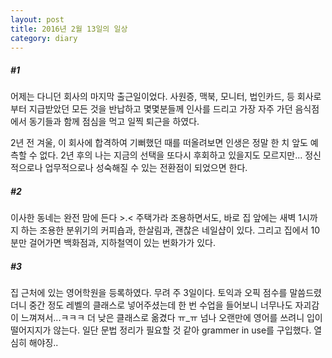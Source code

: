 ```yaml
---
layout: post
title: 2016년 2월 13일의 일상
category: diary
---
```

##### #1
어제는 다니던 회사의 마지막 출근일이었다.
사원증, 맥북, 모니터, 법인카드, 등 회사로부터 지급받았던 모든 것을 반납하고
몇몇분들께 인사를 드리고
가장 자주 가던 음식점에서 동기들과 함께 점심을 먹고
일찍 퇴근을 하였다.

2년 전 겨울, 이 회사에 합격하여 기뻐했던 때를 떠올려보면 인생은 정말 한 치 앞도 예측할 수 없다.
2년 후의 나는 지금의 선택을 또다시 후회하고 있을지도 모르지만... 
정신적으로나 업무적으로나 성숙해질 수 있는 전환점이 되었으면 한다.

##### #2
이사한 동네는 완전 맘에 든다 >.<
주택가라 조용하면서도, 바로 집 앞에는 새벽 1시까지 하는 조용한 분위기의 커피숍과, 한살림과, 괜찮은 네일샵이 있다. 그리고 집에서 10분만 걸어가면 백화점과, 지하철역이 있는 번화가가 있다.

##### #3
집 근처에 있는 영어학원을 등록하였다. 무려 주 3일이다.
토익과 오픽 점수를 말씀드렸더니 중간 정도 레벨의 클래스로 넣어주셨는데
한 번 수업을 들어보니 너무나도 자괴감이 느껴져서...ㅋㅋㅋ 더 낮은 클래스로 옮겼다 ㅠ_ㅠ
넘나 오랜만에 영어를 쓰려니 입이 떨어지지가 않는다. 일단 문법 정리가 필요할 것 같아 grammer in use를 구입했다.
열심히 해야징..